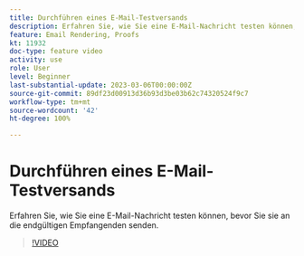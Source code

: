 ```yaml
---
title: Durchführen eines E-Mail-Testversands
description: Erfahren Sie, wie Sie eine E-Mail-Nachricht testen können, bevor Sie sie an die endgültigen Empfangenden senden.
feature: Email Rendering, Proofs
kt: 11932
doc-type: feature video
activity: use
role: User
level: Beginner
last-substantial-update: 2023-03-06T00:00:00Z
source-git-commit: 89df23d00913d36b93d3be03b62c74320524f9c7
workflow-type: tm+mt
source-wordcount: '42'
ht-degree: 100%

---
```


# Durchführen eines E-Mail-Testversands

Erfahren Sie, wie Sie eine E-Mail-Nachricht testen können, bevor Sie sie an die endgültigen Empfangenden senden.

>[!VIDEO](https://video.tv.adobe.com/v/3416038/?quality=12&learn=on)
